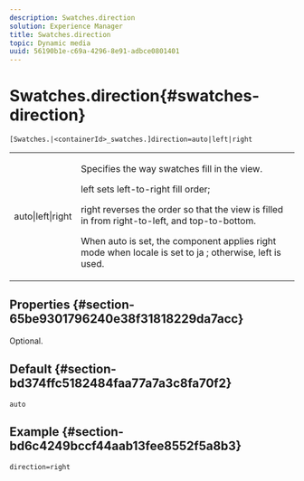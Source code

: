 ```yaml
---
description: Swatches.direction
solution: Experience Manager
title: Swatches.direction
topic: Dynamic media
uuid: 56190b1e-c69a-4296-8e91-adbce0801401
---
```


# Swatches.direction{#swatches-direction}

 `[Swatches.|<containerId>_swatches.]direction=auto|left|right`

<table id="table_B4B930A32C0742F4932BF071B9EEA9F4"> 
 <tbody> 
  <tr> 
   <td> <p> <span class="codeph"> auto|left|right </span> </p> </td> 
   <td> <p> Specifies the way swatches fill in the view. </p> <p> <span class="codeph"> left </span> sets left-to-right fill order; </p> <p> <span class="codeph"> right </span> reverses the order so that the view is filled in from right-to-left, and top-to-bottom. </p> <p>When <span class="codeph"> auto </span> is set, the component applies <span class="codeph"> right </span> mode when locale is set to <span class="codeph"> ja </span>; otherwise, left is used. </p> </td> 
  </tr> 
 </tbody> 
</table>

## Properties {#section-65be9301796240e38f31818229da7acc}

Optional.

## Default {#section-bd374ffc5182484faa77a7a3c8fa70f2}

`auto`

## Example {#section-bd6c4249bccf44aab13fee8552f5a8b3}

`direction=right` 
